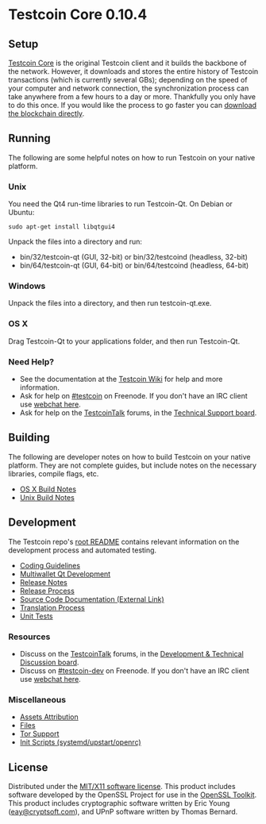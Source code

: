 Testcoin Core 0.10.4
=====================

Setup
---------------------
[Testcoin Core](http://testcoin.org/en/download) is the original Testcoin client and it builds the backbone of the network. However, it downloads and stores the entire history of Testcoin transactions (which is currently several GBs); depending on the speed of your computer and network connection, the synchronization process can take anywhere from a few hours to a day or more. Thankfully you only have to do this once. If you would like the process to go faster you can [download the blockchain directly](bootstrap.md).

Running
---------------------
The following are some helpful notes on how to run Testcoin on your native platform.

### Unix

You need the Qt4 run-time libraries to run Testcoin-Qt. On Debian or Ubuntu:

	sudo apt-get install libqtgui4

Unpack the files into a directory and run:

- bin/32/testcoin-qt (GUI, 32-bit) or bin/32/testcoind (headless, 32-bit)
- bin/64/testcoin-qt (GUI, 64-bit) or bin/64/testcoind (headless, 64-bit)



### Windows

Unpack the files into a directory, and then run testcoin-qt.exe.

### OS X

Drag Testcoin-Qt to your applications folder, and then run Testcoin-Qt.

### Need Help?

* See the documentation at the [Testcoin Wiki](https://en.testcoin.it/wiki/Main_Page)
for help and more information.
* Ask for help on [#testcoin](http://webchat.freenode.net?channels=testcoin) on Freenode. If you don't have an IRC client use [webchat here](http://webchat.freenode.net?channels=testcoin).
* Ask for help on the [TestcoinTalk](https://testcointalk.org/) forums, in the [Technical Support board](https://testcointalk.org/index.php?board=4.0).

Building
---------------------
The following are developer notes on how to build Testcoin on your native platform. They are not complete guides, but include notes on the necessary libraries, compile flags, etc.

- [OS X Build Notes](build-osx.md)
- [Unix Build Notes](build-unix.md)

Development
---------------------
The Testcoin repo's [root README](https://github.com/testcoin/testcoin/blob/master/README.md) contains relevant information on the development process and automated testing.

- [Coding Guidelines](coding.md)
- [Multiwallet Qt Development](multiwallet-qt.md)
- [Release Notes](release-notes.md)
- [Release Process](release-process.md)
- [Source Code Documentation (External Link)](https://dev.visucore.com/testcoin/doxygen/)
- [Translation Process](translation_process.md)
- [Unit Tests](unit-tests.md)

### Resources
* Discuss on the [TestcoinTalk](https://testcointalk.org/) forums, in the [Development & Technical Discussion board](https://testcointalk.org/index.php?board=6.0).
* Discuss on [#testcoin-dev](http://webchat.freenode.net/?channels=testcoin) on Freenode. If you don't have an IRC client use [webchat here](http://webchat.freenode.net/?channels=testcoin-dev).

### Miscellaneous
- [Assets Attribution](assets-attribution.md)
- [Files](files.md)
- [Tor Support](tor.md)
- [Init Scripts (systemd/upstart/openrc)](init.md)

License
---------------------
Distributed under the [MIT/X11 software license](http://www.opensource.org/licenses/mit-license.php).
This product includes software developed by the OpenSSL Project for use in the [OpenSSL Toolkit](https://www.openssl.org/). This product includes
cryptographic software written by Eric Young ([eay@cryptsoft.com](mailto:eay@cryptsoft.com)), and UPnP software written by Thomas Bernard.

